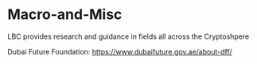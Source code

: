 # Macro-and-Misc
LBC provides research and guidance in fields all across the Cryptoshpere

Dubai Future Foundation:  https://www.dubaifuture.gov.ae/about-dff/
